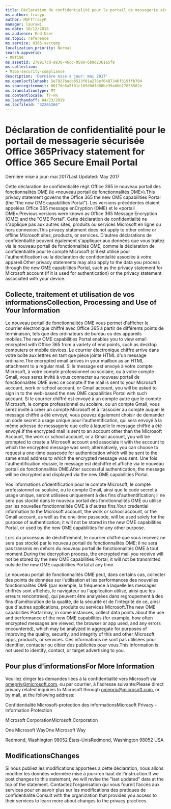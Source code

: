 ```yaml
---
title: Déclaration de confidentialité pour le portail de messagerie sécurisée Office 365
ms.author: tracyp
author: MSFTTracyP
manager: laurawi
ms.date: 10/12/2018
ms.audience: End User
ms.topic: reference
ms.service: O365-seccomp
localization_priority: Normal
search.appverid:
- MET150
ms.assetid: 278917cd-a930-46cc-9580-6b9d2361a5f9
ms.collection:
- M365-security-compliance
description: 'Dernière mise à jour: mai 2017'
ms.openlocfilehash: 5e7927bacb6513f01a276ef6487346f319ffb704
ms.sourcegitcommit: 0017dc6a5f81c165d9dfd88be39a6bb17856582e
ms.translationtype: MT
ms.contentlocale: fr-FR
ms.lasthandoff: 04/23/2019
ms.locfileid: "32265266"
---
```

# <a name="privacy-statement-for-office-365-secure-email-portal"></a><span data-ttu-id="a8622-103">Déclaration de confidentialité pour le portail de messagerie sécurisée Office 365</span><span class="sxs-lookup"><span data-stu-id="a8622-103">Privacy statement for Office 365 Secure Email Portal</span></span>

<span data-ttu-id="a8622-104">Dernière mise à jour: mai 2017</span><span class="sxs-lookup"><span data-stu-id="a8622-104">Last Updated: May 2017</span></span>
  
<span data-ttu-id="a8622-105">Cette déclaration de confidentialité régit Office 365 le nouveau portail des fonctionnalités OME (le «nouveau portail de fonctionnalités OME»).</span><span class="sxs-lookup"><span data-stu-id="a8622-105">This privacy statement governs the Office 365 the new OME capabilities Portal (the "the new OME capabilities Portal").</span></span> <span data-ttu-id="a8622-106">Les versions précédentes étaient appelées Office 365 message enCryption (OME) et le «portail OME».</span><span class="sxs-lookup"><span data-stu-id="a8622-106">Previous versions were known as Office 365 Message Encryption (OME) and the "OME Portal".</span></span> <span data-ttu-id="a8622-107">Cette déclaration de confidentialité ne s'applique pas aux autres sites, produits ou services Microsoft en ligne ou hors connexion.</span><span class="sxs-lookup"><span data-stu-id="a8622-107">This privacy statement does not apply to other online or offline Microsoft sites, products, or services.</span></span> <span data-ttu-id="a8622-108">D'autres déclarations de confidentialité peuvent également s'appliquer aux données que vous traitez via le nouveau portail de fonctionnalités OME, comme la déclaration de confidentialité pour le compte Microsoft (s'il est utilisé pour l'authentification) ou la déclaration de confidentialité associée à votre appareil.</span><span class="sxs-lookup"><span data-stu-id="a8622-108">Other privacy statements may also apply to the data you process through the new OME capabilities Portal, such as the privacy statement for Microsoft account (if it is used for authentication) or the privacy statement associated with your device.</span></span>
  
## <a name="collection-processing-and-use-of-your-information"></a><span data-ttu-id="a8622-109">Collecte, traitement et utilisation de vos informations</span><span class="sxs-lookup"><span data-stu-id="a8622-109">Collection, Processing and Use of Your Information</span></span>

<span data-ttu-id="a8622-110">Le nouveau portail de fonctionnalités OME vous permet d'afficher le courrier électronique chiffré avec Office 365 à partir de différents points de terminaison, tels que des ordinateurs de bureau ou des appareils mobiles.</span><span class="sxs-lookup"><span data-stu-id="a8622-110">The new OME capabilities Portal enables you to view email encrypted with Office 365 from a variety of end points, such as desktop computers or mobile devices.</span></span> <span data-ttu-id="a8622-111">Le courrier électronique chiffré arrive dans votre boîte aux lettres en tant que pièce jointe HTML d'un message ordinaire.</span><span class="sxs-lookup"><span data-stu-id="a8622-111">The encrypted email arrives in your mailbox as an HTML attachment to a regular mail.</span></span> <span data-ttu-id="a8622-112">Si le message est envoyé à votre compte Microsoft, à votre compte professionnel ou scolaire, ou à votre compte Gmail, vous serez invité à vous connecter au nouveau portail de fonctionnalités OME avec ce compte.</span><span class="sxs-lookup"><span data-stu-id="a8622-112">If the mail is sent to your Microsoft account, work or school account, or Gmail account, you will be asked to sign in to the web-based the new OME capabilities Portal with such account.</span></span> <span data-ttu-id="a8622-113">Si le courrier chiffré est envoyé à un compte autre que le compte Microsoft, le compte professionnel ou scolaire, ou un compte Gmail, vous serez invité à créer un compte Microsoft et à l'associer au compte auquel le message chiffré a été envoyé; vous pouvez également choisir de demander un code secret à usage unique pour l'authentification, qui sera envoyé à la même adresse de messagerie que celle à laquelle le message chiffré a été envoyé.</span><span class="sxs-lookup"><span data-stu-id="a8622-113">If the encrypted mail is sent to an account other than the Microsoft Account, the work or school account, or a Gmail account, you will be prompted to create a Microsoft account and associate it with the account to which the encrypted message was sent; alternatively, you can choose to request a one-time passcode for authentication which will be sent to the same email address to which the encrypted message was sent.</span></span> <span data-ttu-id="a8622-114">Une fois l'authentification réussie, le message est déchiffré et affiché via le nouveau portail de fonctionnalités OME.</span><span class="sxs-lookup"><span data-stu-id="a8622-114">After successful authentication, the message will be decrypted and displayed via the new OME capabilities Portal.</span></span>
  
<span data-ttu-id="a8622-115">Vos informations d'identification pour le compte Microsoft, le compte professionnel ou scolaire, ou le compte Gmail, ainsi que le code secret à usage unique, seront utilisées uniquement à des fins d'authentification; il ne sera pas stocké dans le nouveau portail des fonctionnalités OME ou utilisé par les nouvelles fonctionnalités OME à d'autres fins.</span><span class="sxs-lookup"><span data-stu-id="a8622-115">Your credential information to the Microsoft account, the work or school account, or the Gmail account, as well as the one-time passcode, will be used solely for the purpose of authentication; it will not be stored in the new OME capabilities Portal, or used by the new OME capabilities for any other purpose.</span></span>
  
<span data-ttu-id="a8622-116">Lors du processus de déchiffrement, le courrier chiffré que vous recevez ne sera pas stocké par le nouveau portail de fonctionnalités OME; il ne sera pas transmis en dehors du nouveau portail de fonctionnalités OME à tout moment.</span><span class="sxs-lookup"><span data-stu-id="a8622-116">During the decryption process, the encrypted mail you receive will not be stored by the new OME capabilities Portal; it will not be transmitted outside the new OME capabilities Portal at any time.</span></span>
  
<span data-ttu-id="a8622-117">Le nouveau portail de fonctionnalités OME peut, dans certains cas, collecter des points de données sur l'utilisation et les performances des nouvelles fonctionnalités OME (par exemple, la fréquence à laquelle les messages chiffrés sont affichés, le navigateur ou l'application utilisé, ainsi que les erreurs rencontrées), qui peuvent être analysées dans regroupement à des fins d'amélioration de la qualité, de la sécurité et de l'intégrité de ce, ainsi que d'autres applications, produits ou services Microsoft.</span><span class="sxs-lookup"><span data-stu-id="a8622-117">The new OME capabilities Portal may, in some instances, collect data points about the use and performance of the new OME capabilities (for example, how often encrypted messages are viewed, the browser or app used, and any errors encountered), which may be analyzed in aggregate for purposes of improving the quality, security, and integrity of this and other Microsoft apps, products, or services.</span></span> <span data-ttu-id="a8622-118">Ces informations ne sont pas utilisées pour identifier, contacter ou cibler des publicités pour vous.</span><span class="sxs-lookup"><span data-stu-id="a8622-118">This information is not used to identify, contact, or target advertising to you.</span></span>
  
## <a name="for-more-information"></a><span data-ttu-id="a8622-119">Pour plus d'informations</span><span class="sxs-lookup"><span data-stu-id="a8622-119">For More Information</span></span>

<span data-ttu-id="a8622-120">Veuillez diriger les demandes liées à la confidentialité vers Microsoft via [omepriv@microsoft.com](mailto:omepriv@microsoft.com), ou par courrier, à l'adresse suivante:</span><span class="sxs-lookup"><span data-stu-id="a8622-120">Please direct privacy related inquiries to Microsoft through [omepriv@microsoft.com](mailto:omepriv@microsoft.com), or by mail, at the following address:</span></span>
  
<span data-ttu-id="a8622-121">Confidentialité Microsoft-protection des informations</span><span class="sxs-lookup"><span data-stu-id="a8622-121">Microsoft Privacy - Information Protection</span></span>
  
<span data-ttu-id="a8622-122">Microsoft Corporation</span><span class="sxs-lookup"><span data-stu-id="a8622-122">Microsoft Corporation</span></span>
  
<span data-ttu-id="a8622-123">One Microsoft Way</span><span class="sxs-lookup"><span data-stu-id="a8622-123">One Microsoft Way</span></span>
  
<span data-ttu-id="a8622-124">Redmond, Washington 98052 États-Unis</span><span class="sxs-lookup"><span data-stu-id="a8622-124">Redmond, Washington 98052 USA</span></span>
  
## <a name="changes"></a><span data-ttu-id="a8622-125">Modifications</span><span class="sxs-lookup"><span data-stu-id="a8622-125">Changes</span></span>

<span data-ttu-id="a8622-126">Si nous publiez les modifications apportées à cette déclaration, nous allons modifier les données «dernière mise à jour» en haut de l'instruction.</span><span class="sxs-lookup"><span data-stu-id="a8622-126">If we post changes to this statement, we will revise the "last updated" data at the top of the statement.</span></span> <span data-ttu-id="a8622-127">Contactez l’organisation qui vous fournit l’accès aux services pour en savoir plus sur les modifications des pratiques de confidentialité.</span><span class="sxs-lookup"><span data-stu-id="a8622-127">Consult with the organization that provides you access to their services to learn more about changes to the privacy practices.</span></span>
  

